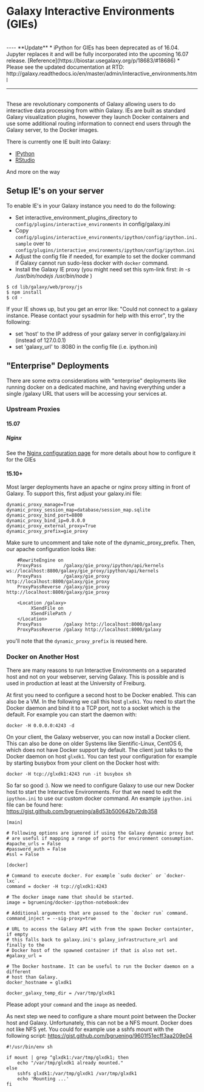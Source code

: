 # Galaxy Interactive Environments (GIEs)

<br />
----
**Update**
* iPython for GIEs has been deprecated as of 16.04. Jupyter replaces it and will be fully incorporated into the upcoming 16.07 release. [Reference](https://biostar.usegalaxy.org/p/18683/#18686)
* Please see the updated documentation at RTD: http://galaxy.readthedocs.io/en/master/admin/interactive_environments.html

----

<br />
These are revolutionary components of Galaxy allowing users to do interactive data processing from within Galaxy. IEs are built as standard Galaxy visualization plugins, however they launch Docker containers and use some additional routing information to connect end users through the Galaxy server, to the Docker images.

There is currently one IE built into Galaxy:

* [IPython](https://github.com/bgruening/galaxy-ipython/)
* [RStudio](https://github.com/erasche/galaxy-rstudio/)

And more on the way

## Setup IE's on your server

To enable IE's in your Galaxy instance you need to do the following:
* Set interactive_environment_plugins_directory to `config/plugins/interactive_environments` in config/galaxy.ini
* Copy `config/plugins/interactive_environments/ipython/config/ipython.ini.sample` over to `config/plugins/interactive_environments/ipython/config/ipython.ini`
* Adjust the config file if needed, for example to set the docker command if Galaxy cannot run sudo-less docker with `docker` command.
* Install the Galaxy IE proxy (you might need set this sym-link first:  *ln -s /usr/bin/nodejs /usr/bin/node* )

```
$ cd lib/galaxy/web/proxy/js
$ npm install
$ cd -
```



If your IE shows up, but you get an error like: "Could not connect to a galaxy instance. Please contact your sysadmin for help with this error", try the following: 
* set 'host' to the IP address of your galaxy server in config/galaxy.ini (instead of 127.0.0.1)
* set 'galaxy_url' to  <IP address>:8080 in the config file (i.e. ipython.ini)

## "Enterprise" Deployments

There are some extra considerations with "enterprise" deployments like running docker on a dedicated machine, and having everything under a single /galaxy URL that users will be accessing your services at. 

### Upstream Proxies

#### 15.07

##### Nginx

See the [Nginx configuration page](/src/admin/config/nginxProxy/index.md#configuring-nginx-for-galaxy-interactive-environments-28150729) for more details about how to configure it for the GIEs

#### 15.10+

Most larger deployments have an apache or nginx proxy sitting in front of Galaxy. To support this, first adjust your galaxy.ini file:

```
dynamic_proxy_manage=True
dynamic_proxy_session_map=database/session_map.sqlite
dynamic_proxy_bind_port=8800
dynamic_proxy_bind_ip=0.0.0.0
dynamic_proxy_external_proxy=True
dynamic_proxy_prefix=gie_proxy
```


Make sure to uncomment and take note of the dynamic_proxy_prefix. Then, our apache configuration looks like:

```
    #RewriteEngine on
    ProxyPass        /galaxy/gie_proxy/ipython/api/kernels ws://localhost:8800/galaxy/gie_proxy/ipython/api/kernels
    ProxyPass        /galaxy/gie_proxy http://localhost:8800/galaxy/gie_proxy
    ProxyPassReverse /galaxy/gie_proxy http://localhost:8800/galaxy/gie_proxy

    <Location /galaxy>
         XSendFile on
         XSendFilePath /
    </Location>
    ProxyPass        /galaxy http://localhost:8000/galaxy
    ProxyPassReverse /galaxy http://localhost:8000/galaxy
```


you'll note that the `dynamic_proxy_prefix` is reused here.

### Docker on Another Host

There are many reasons to run Interactive Environments on a separated host and not on your webserver, serving Galaxy.
This is possible and is used in production at least at the University of Freiburg.

At first you need to configure a second host to be Docker enabled. This can also be a VM. In the following we call this host `glxdk1`. You need to start the Docker daemon and bind it to a TCP port, not to a socket which is the default. For example you can start the daemon with:

```docker -H 0.0.0.0:4243 -d ```


On your client, the Galaxy webserver, you can now install a Docker client. This can also be done on older Systems like Sientific-Linux, CentOS 6, which does not have Docker support by default. The client just talks to the Docker daemon on host ` glxdk1 `. You can test your configuration for example by starting busybox from your client on the Docker host with:

```docker -H tcp://glxdk1:4243 run -it busybox sh```


So far so good :). Now we need to configure Galaxy to use our new Docker host to start the Interactive Environments. For that we need to edit the `ipython.ini` to use our custom docker command. An example `ipython.ini` file can be found here: https://gist.github.com/bgruening/a8d53b500642b72db358

```
[main]

# Following options are ignored if using the Galaxy dynamic proxy but
# are useful if mapping a range of ports for environment consumption.
#apache_urls = False
#password_auth = False
#ssl = False

[docker]

# Command to execute docker. For example `sudo docker` or `docker-lxc`.
command = docker -H tcp://glxdk1:4243

# The docker image name that should be started.
image = bgruening/docker-ipython-notebook:dev

# Additional arguments that are passed to the `docker run` command.
command_inject = --sig-proxy=true

# URL to access the Galaxy API with from the spawn Docker containter, if empty
# this falls back to galaxy.ini's galaxy_infrastructure_url and finally to the
# Docker host of the spawned container if that is also not set.
#galaxy_url = 

# The Docker hostname. It can be useful to run the Docker daemon on a different
# host than Galaxy.
docker_hostname = glxdk1

docker_galaxy_temp_dir = /var/tmp/glxdk1
```


Please adopt your `command` and the ` image ` as needed.

As next step we need to configure a share mount point between the Docker host and Galaxy. Unfortunately, this can not be a NFS mount. Docker does not like NFS yet. You could for example use a sshfs mount with the following script: https://gist.github.com/bgruening/9601f51ecff3aa209e04

```
#!/usr/bin/env sh

if mount | grep ^glxdk1:/var/tmp/glxdk1; then
    echo "/var/tmp/glxdk1 already mounted."
else
    sshfs glxdk1:/var/tmp/glxdk1 /var/tmp/glxdk1
    echo 'Mounting ...'
fi
```
